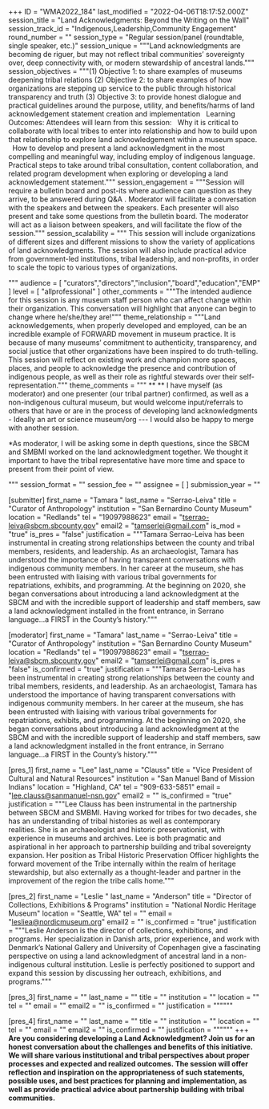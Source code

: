 +++
ID = "WMA2022_184"
last_modified = "2022-04-06T18:17:52.000Z"
session_title = "Land Acknowledgments: Beyond the Writing on the Wall"
session_track_id = "Indigenous,Leadership,Community Engagement"
round_number = ""
session_type = "Regular session/panel (roundtable, single speaker, etc.)"
session_unique = """Land acknowledgments are becoming de riguer, but may not reflect tribal communities’ sovereignty over, deep connectivity with, or modern stewardship of ancestral lands."""
session_objectives = """(1) Objective 1: to share examples of museums deepening tribal relations 
(2) Objective 2: to share examples of how organizations are stepping up service to the public through historical transparency and truth
(3) Objective 3: to provide honest dialogue and practical guidelines around the purpose, utility, and benefits/harms of land acknowledgement statement creation and implementation
 
Learning Outcomes: Attendees will learn from this session: 
 
Why it is critical to collaborate with local tribes to enter into relationship and how to build upon that relationship to explore land acknowledgement within a museum space.
 
How to develop and present a land acknowledgment in the most compelling and meaningful way, including employ of indigenous language.
 
Practical steps to take around tribal consultation, content collaboration, and related program development when exploring or developing a land acknowledgement statement."""
session_engagement = """Session will require a bulletin board and post-its where audience can question as they arrive, to be answered during Q&A .
Moderator will facilitate a conversation with the speakers and between the speakers. Each presenter will also present and  take some questions from the bulletin board. The moderator will act as a liaison between speakers, and will facilitate the flow of the session."""
session_scalability = """  This session will include organizations of different sizes and different missions to show the variety of applications of land acknowledgments. The session will also include practical advice from government-led institutions, tribal leadership, and non-profits, in order to scale the topic to various types of organizations. 
  
"""
audience = [ "curators","directors","inclusion","board","education","EMP" ]
level = [ "allprofessional" ]
other_comments = """The intended audience for this session is any museum staff person who can affect change within their organization. This conversation will highlight that anyone can begin to change where he/she/they are!"""
theme_relationship = """Land acknowledgements, when properly developed and employed, can be an incredible example of FORWARD movement in museum practice. It is because of many museums’ commitment to authenticity, transparency, and social justice that other organizations have been inspired to do truth-telling. This session will reflect on existing work and champion more spaces, places, and people to acknowledge the presence and contribution of indigenous people, as well as their role as rightful stewards over their self-representation."""
theme_comments = """  ** **
I have myself (as moderator) and one presenter (our tribal partner) confirmed, as well as a non-indigenous cultural museum, but would welcome input/referrals to others that have or are in the process of developing land acknowledgments - Ideally an art or science museum/org --- I would also be happy to merge with another session.

\*As moderator, I will be asking some in depth questions, since the SBCM and SMBMI worked on the land acknowledgment together. We thought it important to have the tribal representative have more time and space to present from their point of view. 
 
  
"""
session_format = ""
session_fee = ""
assignee = [  ]
submission_year = ""

[submitter]
first_name = "Tamara "
last_name = "Serrao-Leiva"
title = "Curator of Anthropology"
institution = "San Bernardino County Museum"
location = "Redlands"
tel = "19097988623"
email = "tserrao-leiva@sbcm.sbcounty.gov"
email2 = "tamserlei@gmail.com"
is_mod = "true"
is_pres = "false"
justification = """Tamara Serrao-Leiva has been instrumental in creating strong relationships between the county and tribal members, residents, and leadership. As an archaeologist, Tamara has understood the importance of having transparent conversations with indigenous community members. In her career at the museum, she has been entrusted with liaising with various tribal governments for repatriations, exhibits, and programming. At the beginning on 2020, she began conversations about introducing a land acknowledgment at the SBCM and with the incredible support of leadership and staff members, saw a land acknowledgment installed in the front entrance, in Serrano language...a FIRST in the County’s history."""

[moderator]
first_name = "Tamara"
last_name = "Serrao-Leiva"
title = "Curator of Anthropology"
institution = "San Bernardino County Museum"
location = "Redlands"
tel = "19097988623"
email = "tserrao-leiva@sbcm.sbcounty.gov"
email2 = "tamserlei@gmail.com"
is_pres = "false"
is_confirmed = "true"
justification = """Tamara Serrao-Leiva has been instrumental in creating strong relationships between the county and tribal members, residents, and leadership. As an archaeologist, Tamara has understood the importance of having transparent conversations with indigenous community members. In her career at the museum, she has been entrusted with liaising with various tribal governments for repatriations, exhibits, and programming. At the beginning on 2020, she began conversations about introducing a land acknowledgment at the SBCM and with the incredible support of leadership and staff members, saw a land acknowledgment installed in the front entrance, in Serrano language...a FIRST in the County’s history."""

[pres_1]
first_name = "Lee"
last_name = "Clauss"
title = "Vice President of Cultural and Natural Resources"
institution = "San Manuel Band of Mission Indians"
location = "Highland, CA"
tel = "909-633-5851"
email = "lee.clauss@sanmanuel-nsn.gov"
email2 = ""
is_confirmed = "true"
justification = """Lee Clauss has been instrumental in the partnership between SBCM and SMBMI. Having worked for tribes for two decades, she has an understanding of tribal histories as well as contemporary realities. She is an archaeologist and historic preservationist, with experience in museums and archives. Lee is both pragmatic and aspirational in her approach to partnership building and tribal sovereignty expansion. Her position as Tribal Historic Preservation Officer highlights the forward movement of the Tribe internally within the realm of heritage stewardship, but also externally as a thought-leader and partner in the improvement of the region the tribe calls home."""

[pres_2]
first_name = "Leslie "
last_name = "Anderson"
title = "Director of Collections, Exhibitions & Programs"
institution = "National Nordic Heritage Museum"
location = "Seattle, WA"
tel = ""
email = "lesliea@nordicmuseum.org"
email2 = ""
is_confirmed = "true"
justification = """Leslie Anderson is the director of collections, exhibitions, and programs. Her specialization in Danish arts, prior experience, and work with Denmark’s National Gallery and University of Copenhagen give a fascinating perspective on using a land acknowledgment of ancestral land in a non-indigenous cultural institution. Leslie is perfectly positioned to support and expand this session by discussing her outreach, exhibitions, and programs."""

[pres_3]
first_name = ""
last_name = ""
title = ""
institution = ""
location = ""
tel = ""
email = ""
email2 = ""
is_confirmed = ""
justification = """"""

[pres_4]
first_name = ""
last_name = ""
title = ""
institution = ""
location = ""
tel = ""
email = ""
email2 = ""
is_confirmed = ""
justification = """"""
+++
**Are you considering developing a Land Acknowledgment? Join us for an honest conversation about the challenges and benefits of this initiative. We will share various institutional and tribal perspectives about proper processes and expected and realized outcomes. The session will offer reflection and inspiration on the appropriateness of such statements, possible uses, and best practices for planning and implementation, as well as provide practical advice about partnership building with tribal communities.**
